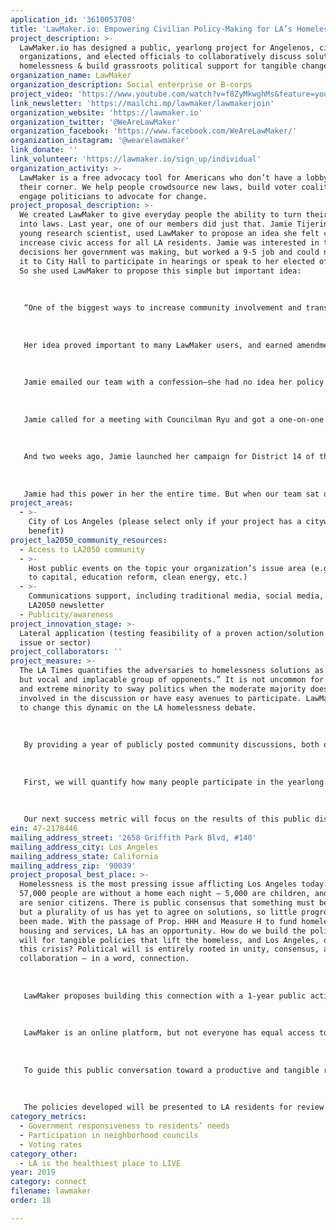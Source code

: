 ```yaml
---
application_id: '3610053708'
title: 'LawMaker.io: Empowering Civilian Policy-Making for LA’s Homelessness Crisis'
project_description: >-
  LawMaker.io has designed a public, yearlong project for Angelenos, civic
  organizations, and elected officials to collaboratively discuss solutions for
  homelessness & build grassroots political support for tangible change.
organization_name: LawMaker
organization_description: Social enterprise or B-corps
project_video: 'https://www.youtube.com/watch?v=f8ZyMkwghMs&feature=youtu.be'
link_newsletter: 'https://mailchi.mp/lawmaker/lawmakerjoin'
organization_website: 'https://lawmaker.io'
organization_twitter: '@WeAreLawMaker'
organization_facebook: 'https://www.facebook.com/WeAreLawMaker/'
organization_instagram: '@wearelawmaker'
link_donate: ''
link_volunteer: 'https://lawmaker.io/sign_up/individual'
organization_activity: >-
  LawMaker is a free advocacy tool for Americans who don’t have a lobbyist in
  their corner. We help people crowdsource new laws, build voter coalitions, &
  engage politicians to advocate for change.
project_proposal_description: >-
  We created LawMaker to give everyday people the ability to turn their ideas
  into laws. Last year, one of our members did just that. Jamie Tijerina, a
  young research scientist, used LawMaker to propose an idea she felt could
  increase civic access for all LA residents. Jamie was interested in the
  decisions her government was making, but worked a 9-5 job and could never make
  it to City Hall to participate in hearings or speak to her elected officials.
  So she used LawMaker to propose this simple but important idea:
   
   
   
   “One of the biggest ways to increase community involvement and transparency is to hold public meetings at times when the public is available to attend. This means that meetings should be scheduled and held at various times throughout the day, including times after 5pm.’’
   
   
   
   Her idea proved important to many LawMaker users, and earned amendments and substantial support. Elected officials took notice, and on January 16, Council President Wesson and Council Member Ryu introduced Jamie’s policy as an official motion before the LA City Council (https://lawmaker.io/successes).
   
   
   
   Jamie emailed our team with a confession—she had no idea her policy could actually make it to her politicians, and she needed some guidance now that it had. We told Jamie she needed to become her own lobbyist, engage council members and civic groups, and advocate that they call for a vote.
   
   
   
   Jamie called for a meeting with Councilman Ryu and got a one-on-one sit-down. She was interviewed by the Neighborhood Council Budget Advocates and explained why she felt many Angelenos don’t or can’t participate in civic life. She advocated for her policy among neighborhood councils and civic groups, resulting in the City receiving 32 letters of support for her motion, including official community impact statements — engagement unheard of for previous “scheduling” policies like hers.
   
   
   
   And two weeks ago, Jamie launched her campaign for District 14 of the LA City Council!
   
   
   
   Jamie had this power in her the entire time. But when our team sat down with her, she told us that seeing her ideas in an official policy motion proved to her that she could make a bigger impact than she had ever previously dreamed. This is exactly the impact LawMaker strives to make.
project_areas:
  - >-
    City of Los Angeles (please select only if your project has a citywide
    benefit)
project_la2050_community_resources:
  - Access to LA2050 community
  - >-
    Host public events on the topic your organization’s issue area (e.g. access
    to capital, education reform, clean energy, etc.) 
  - >-
    Communications support, including traditional media, social media, and
    LA2050 newsletter
  - Publicity/awareness
project_innovation_stage: >-
  Lateral application (testing feasibility of a proven action/solution to a new
  issue or sector)
project_collaborators: ''
project_measure: >-
  The LA Times quantifies the adversaries to homelessness solutions as a “small
  but vocal and implacable group of opponents.” It is not uncommon for a vocal
  and extreme minority to sway politics when the moderate majority doesn’t feel
  involved in the discussion or have easy avenues to participate. LawMaker aims
  to change this dynamic on the LA homelessness debate. 
   
   
   
   By providing a year of publicly posted community discussions, both online and offline, our activation will make it easier for Angelenos to weigh in on homeless issues that impact their neighborhoods. LawMaker will measure the success of this effort with two key metrics. 
   
   
   
   First, we will quantify how many people participate in the yearlong discussion. This will include how many people attend public meetings, propose solutions in person or online, comment or propose amendments, and upvote/downvote ideas on LawMaker. Each of these people will have participated in the civic discourse on solving homelessness in LA.
   
   
   
   Our next success metric will focus on the results of this public discussion. Civic action should result in civic change. The success of this activation should measure that change by the housing and services created as a result of this process. A year after this activation, LawMaker will gauge the success of our endeavor by how many units of housing and dollars of services are proposed by elected officials to address homelessness in the LA area.
ein: 47-2178446
mailing_address_street: '2658 Griffith Park Blvd, #140'
mailing_address_city: Los Angeles
mailing_address_state: California
mailing_address_zip: '90039'
project_proposal_best_place: >-
  Homelessness is the most pressing issue afflicting Los Angeles today. Over
  57,000 people are without a home each night — 5,000 are children, and 4,000
  are senior citizens. There is public consensus that something must be done,
  but a plurality of us has yet to agree on solutions, so little progress has
  been made. With the passage of Prop. HHH and Measure H to fund homeless
  housing and services, LA has an opportunity. How do we build the political
  will for tangible policies that lift the homeless, and Los Angeles, out of
  this crisis? Political will is entirely rooted in unity, consensus, and
  collaboration — in a word, connection. 
   
   
   
   LawMaker proposes building this connection with a 1-year public activation that brings LA residents, homelessness leaders, and elected officials together to answer one question: “What programs to help the homeless can you support in your neighborhood?” The public dialogue will focus on increasing awareness of key levers impacting homelessness and building support for tangible policies to help individuals and families off the streets. 
   
   
   
   LawMaker is an online platform, but not everyone has equal access to technology. To ensure broad participation, LawMaker will work with the City’s neighborhood councils to hold public events in each of LA’s city council districts. These meetings will be advertised well in advance, shared through LawMaker's partners and the NCs, and will be streamed/transcribed online at LawMaker.io. In collaboration with the City, LawMaker will publicize these neighborhood council events as a way to truly connect and constructively discuss issues around homelessness. 
   
   
   
   To guide this public conversation toward a productive and tangible resolution, LawMaker will convene a Leadership Board of six elected officials, six leaders from the homeless service sector, and six civic leaders. This board will guide the various phases of the conversation and provide feedback to stakeholders at regular intervals. For example, problems identified in Phase 1’s open call for problem statements, will then be segmented by the Board into distinct verticals to be addressed in Phase 2, for example: affordable housing, homelessness prevention, mental health services, drug rehabilitation services, veterans programs, and safe parking zones. The elected officials and other board members will also be responsible for consolidating community feedback into draft proposals to help the homeless with programs distributed across the city. See the budget for an outline of the phased process.
   
   
   
   The policies developed will be presented to LA residents for review and comment via public government meetings, neighborhood council meetings, and via the online voting/amendment platform at LawMaker.io. The public nature of these discussions, and the commitment made by the participating elected officials, are designed to build public support and pressure for concrete legislative action based on stakeholder input in the following legislative cycle.
category_metrics:
  - Government responsiveness to residents’ needs
  - Participation in neighborhood councils
  - Voting rates
category_other:
  - LA is the healthiest place to LIVE
year: 2019
category: connect
filename: lawmaker
order: 18

---
```

